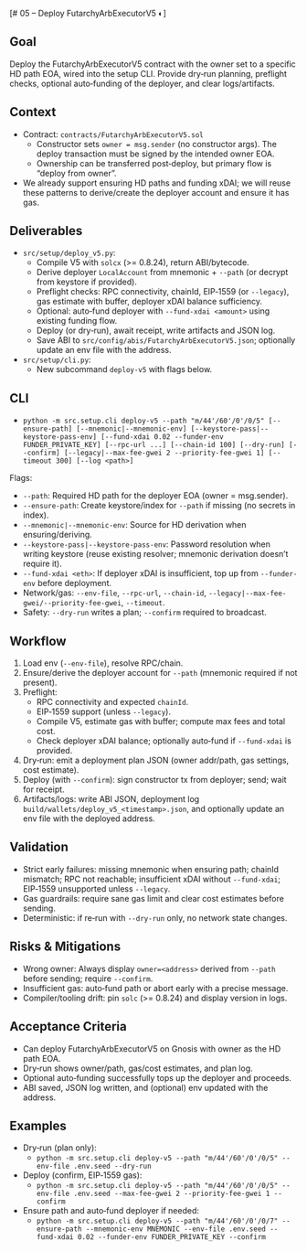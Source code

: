 [# 05 – Deploy FutarchyArbExecutorV5 ◐]

## Goal

Deploy the FutarchyArbExecutorV5 contract with the owner set to a specific HD path EOA, wired into the setup CLI. Provide dry‑run planning, preflight checks, optional auto‑funding of the deployer, and clear logs/artifacts.

## Context

- Contract: `contracts/FutarchyArbExecutorV5.sol`
  - Constructor sets `owner = msg.sender` (no constructor args). The deploy transaction must be signed by the intended owner EOA.
  - Ownership can be transferred post‑deploy, but primary flow is “deploy from owner”.
- We already support ensuring HD paths and funding xDAI; we will reuse these patterns to derive/create the deployer account and ensure it has gas.

## Deliverables

- `src/setup/deploy_v5.py`:
  - Compile V5 with `solcx` (>= 0.8.24), return ABI/bytecode.
  - Derive deployer `LocalAccount` from mnemonic + `--path` (or decrypt from keystore if provided).
  - Preflight checks: RPC connectivity, chainId, EIP‑1559 (or `--legacy`), gas estimate with buffer, deployer xDAI balance sufficiency.
  - Optional: auto‑fund deployer with `--fund-xdai <amount>` using existing funding flow.
  - Deploy (or dry‑run), await receipt, write artifacts and JSON log.
  - Save ABI to `src/config/abis/FutarchyArbExecutorV5.json`; optionally update an env file with the address.
- `src/setup/cli.py`:
  - New subcommand `deploy-v5` with flags below.

## CLI

- `python -m src.setup.cli deploy-v5 --path "m/44'/60'/0'/0/5" [--ensure-path] [--mnemonic|--mnemonic-env] [--keystore-pass|--keystore-pass-env] [--fund-xdai 0.02 --funder-env FUNDER_PRIVATE_KEY] [--rpc-url ...] [--chain-id 100] [--dry-run] [--confirm] [--legacy|--max-fee-gwei 2 --priority-fee-gwei 1] [--timeout 300] [--log <path>]`

Flags:
- `--path`: Required HD path for the deployer EOA (owner = msg.sender).
- `--ensure-path`: Create keystore/index for `--path` if missing (no secrets in index).
- `--mnemonic|--mnemonic-env`: Source for HD derivation when ensuring/deriving.
- `--keystore-pass|--keystore-pass-env`: Password resolution when writing keystore (reuse existing resolver; mnemonic derivation doesn’t require it).
- `--fund-xdai <eth>`: If deployer xDAI is insufficient, top up from `--funder-env` before deployment.
- Network/gas: `--env-file`, `--rpc-url`, `--chain-id`, `--legacy|--max-fee-gwei/--priority-fee-gwei`, `--timeout`.
- Safety: `--dry-run` writes a plan; `--confirm` required to broadcast.

## Workflow

1) Load env (`--env-file`), resolve RPC/chain.
2) Ensure/derive the deployer account for `--path` (mnemonic required if not present).
3) Preflight:
   - RPC connectivity and expected `chainId`.
   - EIP‑1559 support (unless `--legacy`).
   - Compile V5, estimate gas with buffer; compute max fees and total cost.
   - Check deployer xDAI balance; optionally auto‑fund if `--fund-xdai` is provided.
4) Dry‑run: emit a deployment plan JSON (owner addr/path, gas settings, cost estimate).
5) Deploy (with `--confirm`): sign constructor tx from deployer; send; wait for receipt.
6) Artifacts/logs: write ABI JSON, deployment log `build/wallets/deploy_v5_<timestamp>.json`, and optionally update an env file with the deployed address.

## Validation

- Strict early failures: missing mnemonic when ensuring path; chainId mismatch; RPC not reachable; insufficient xDAI without `--fund-xdai`; EIP‑1559 unsupported unless `--legacy`.
- Gas guardrails: require sane gas limit and clear cost estimates before sending.
- Deterministic: if re‑run with `--dry-run` only, no network state changes.

## Risks & Mitigations

- Wrong owner: Always display `owner=<address>` derived from `--path` before sending; require `--confirm`.
- Insufficient gas: auto‑fund path or abort early with a precise message.
- Compiler/tooling drift: pin `solc` (>= 0.8.24) and display version in logs.

## Acceptance Criteria

- Can deploy FutarchyArbExecutorV5 on Gnosis with owner as the HD path EOA.
- Dry‑run shows owner/path, gas/cost estimates, and plan log.
- Optional auto‑funding successfully tops up the deployer and proceeds.
- ABI saved, JSON log written, and (optional) env updated with the address.

## Examples

- Dry‑run (plan only):
  - `python -m src.setup.cli deploy-v5 --path "m/44'/60'/0'/0/5" --env-file .env.seed --dry-run`
- Deploy (confirm, EIP‑1559 gas):
  - `python -m src.setup.cli deploy-v5 --path "m/44'/60'/0'/0/5" --env-file .env.seed --max-fee-gwei 2 --priority-fee-gwei 1 --confirm`
- Ensure path and auto‑fund deployer if needed:
  - `python -m src.setup.cli deploy-v5 --path "m/44'/60'/0'/0/7" --ensure-path --mnemonic-env MNEMONIC --env-file .env.seed --fund-xdai 0.02 --funder-env FUNDER_PRIVATE_KEY --confirm`

